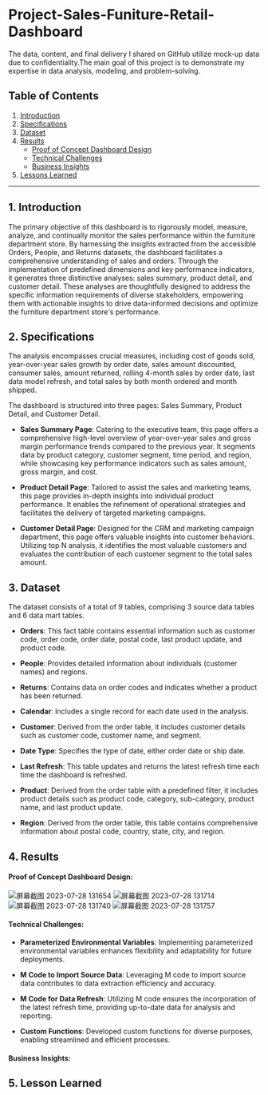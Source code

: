 # Project-Sales-Funiture-Retail-Dashboard
The data, content, and final delivery I shared on GitHub utilize mock-up data due to confidentiality.The main goal of this project is to demonstrate my expertise in data analysis, modeling, and problem-solving.

## Table of Contents

1. [Introduction](#introduction)
2. [Specifications](#specifications)
3. [Dataset](#dataset)
4. [Results](#results)
    - [Proof of Concept Dashboard Design](#proof-of-concept-dashboard-design)
    - [Technical Challenges](#technical-challenges)
    - [Business Insights](#business-insights)
5. [Lessons Learned](#lesson-learned)

---

## 1. Introduction <a name="introduction"></a>
The primary objective of this dashboard is to rigorously model, measure, analyze, and continually monitor the sales performance within the furniture department store. By harnessing the insights extracted from the accessible Orders, People, and Returns datasets, the dashboard facilitates a comprehensive understanding of sales and orders. Through the implementation of predefined dimensions and key performance indicators, it generates three distinctive analyses: sales summary, product detail, and customer detail. These analyses are thoughtfully designed to address the specific information requirements of diverse stakeholders, empowering them with actionable insights to drive data-informed decisions and optimize the furniture department store's performance.

## 2. Specifications <a name="specifications"></a>
The analysis encompasses crucial measures, including cost of goods sold, year-over-year sales growth by order date, sales amount discounted, consumer sales, amount returned, rolling 4-month sales by order date, last data model refresh, and total sales by both month ordered and month shipped.

The dashboard is structured into three pages: Sales Summary, Product Detail, and Customer Detail.

- **Sales Summary Page**: Catering to the executive team, this page offers a comprehensive high-level overview of year-over-year sales and gross margin performance trends compared to the previous year. It segments data by product category, customer segment, time period, and region, while showcasing key performance indicators such as sales amount, gross margin, and cost.

- **Product Detail Page**: Tailored to assist the sales and marketing teams, this page provides in-depth insights into individual product performance. It enables the refinement of operational strategies and facilitates the delivery of targeted marketing campaigns.

- **Customer Detail Page**: Designed for the CRM and marketing campaign department, this page offers valuable insights into customer behaviors. Utilizing top N analysis, it identifies the most valuable customers and evaluates the contribution of each customer segment to the total sales amount.

## 3. Dataset <a name="dataset"></a>

The dataset consists of a total of 9 tables, comprising 3 source data tables and 6 data mart tables.

- **Orders**: This fact table contains essential information such as customer code, order code, order date, postal code, last product update, and product code.

- **People**: Provides detailed information about individuals (customer names) and regions.

- **Returns**: Contains data on order codes and indicates whether a product has been returned.

- **Calendar**: Includes a single record for each date used in the analysis.

- **Customer**: Derived from the order table, it includes customer details such as customer code, customer name, and segment.

- **Date Type**: Specifies the type of date, either order date or ship date.

- **Last Refresh**: This table updates and returns the latest refresh time each time the dashboard is refreshed.

- **Product**: Derived from the order table with a predefined filter, it includes product details such as product code, category, sub-category, product name, and last product update.
  
- **Region**: Derived from the order table, this table contains comprehensive information about postal code, country, state, city, and region.

## 4. Results <a name="results"></a>
#### Proof of Concept Dashboard Design:<a name="proof-of-concept-dashboard-design"></a>
![屏幕截图 2023-07-28 131654](https://github.com/connieyeee/Project-Sales-Funiture-Retail-Dashboard/assets/134975561/cf291ff3-01bc-439c-8c22-19f7bebbf0e1)
![屏幕截图 2023-07-28 131714](https://github.com/connieyeee/Project-Sales-Funiture-Retail-Dashboard/assets/134975561/b84db8cc-5cad-4b20-8d3b-fb3adb2a9171)
![屏幕截图 2023-07-28 131740](https://github.com/connieyeee/Project-Sales-Funiture-Retail-Dashboard/assets/134975561/229241ef-25f7-444a-8177-17fdc2344410)
![屏幕截图 2023-07-28 131757](https://github.com/connieyeee/Project-Sales-Funiture-Retail-Dashboard/assets/134975561/f0a8b2ba-bdc2-4196-b337-6ab0ff6875ba)

#### Technical Challenges:<a name="technical-challenges"></a>
- **Parameterized Environmental Variables**: Implementing parameterized environmental variables enhances flexibility and adaptability for future deployments.
  
- **M Code to Import Source Data**: Leveraging M code to import source data contributes to data extraction efficiency and accuracy.
  
- **M Code for Data Refresh**: Utilizing M code ensures the incorporation of the latest refresh time, providing up-to-date data for analysis and reporting.
- **Custom Functions**: Developed custom functions for diverse purposes, enabling streamlined and efficient processes.

#### Business Insights:<a name="business-insights"></a>

## 5. Lesson Learned <a name="lesson-learned"></a>
